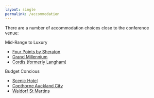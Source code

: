 ```yaml
---
layout: single
permalink: /accommodation
---
```

There are a number of accommodation choices close to the conference venue:

Mid-Range to Luxury
- <a href="https://www.starwoodhotels.com/fourpoints/property/overview/index.html?propertyID=4808&language=en_US">Four Points by Sheraton</a>
- <a href="https://www.millenniumhotels.com/en/auckland/grand-millennium-auckland/">Grand Millennium</a>
- <a href="http://www.cordishotels.com/en/auckland/">Cordis (formerly Langham)</a>

Budget Concious
- <a href="https://www.scenichotelgroup.co.nz/locations/new-zealand/auckland">Scenic Hotel</a>
- <a href="https://www.millenniumhotels.com/en/auckland/copthorne-hotel-auckland-city/">Copthorne Auckland City</a>
- <a href="https://www.waldorf.co.nz/en/st-martins/default.html">Waldorf St Martins</a>